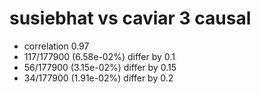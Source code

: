 # susiebhat vs caviar  3 causal

- correlation 0.97
- 117/177900 (6.58e-02%) differ by 0.1
- 56/177900 (3.15e-02%) differ by 0.15
- 34/177900 (1.91e-02%) differ by 0.2


